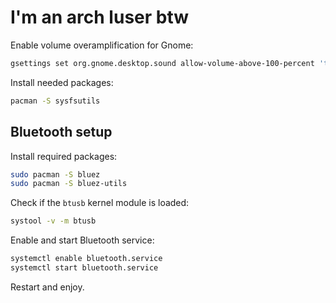 # I'm an arch luser btw

Enable volume overamplification for Gnome:

``` bash
gsettings set org.gnome.desktop.sound allow-volume-above-100-percent 'true'
```

Install needed packages:

``` bash
pacman -S sysfsutils
```

## Bluetooth setup

Install required packages:

``` bash
sudo pacman -S bluez
sudo pacman -S bluez-utils
```

Check if the `btusb` kernel module is loaded:

``` bash
systool -v -m btusb
```

Enable and start Bluetooth service:

``` bash
systemctl enable bluetooth.service
systemctl start bluetooth.service
```

Restart and enjoy.

